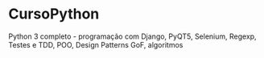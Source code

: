 # CursoPython
 Python 3 completo - programação com Django, PyQT5, Selenium, Regexp, Testes e TDD, POO, Design Patterns GoF, algoritmos
